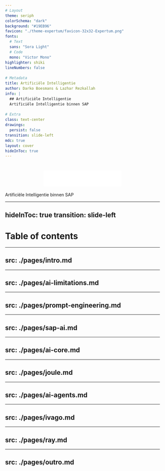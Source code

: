 ```yaml
---
# Layout
theme: seriph
colorSchema: "dark"
background: "#19EB96"
favicon: "./theme-expertum/favicon-32x32-Expertum.png"
fonts:
  # Text
  sans: "Sora Light"
  # Code
  mono: "Victor Mono"
highlighter: shiki
lineNumbers: false

# Metadata
title: Artificiële Intelligentie
author: Darko Boesmans & Lazhar Rezkallah
info: |
  ## Artificiële Intelligentie
  Artificiële Intelligentie binnen SAP

# Extra
class: text-center
drawings:
  persist: false
transition: slide-left
mdc: true
layout: cover
hideInToc: true
---
```


<style>
img {
  display: block;
  width: 50%;
  margin-left: auto;
  margin-right: auto;
}

.presentation-title {
  color: #ffffff;
  font-weight: bold;
}
</style>

# <CENTER>![Expertum Logo](/theme-expertum/Expertum_Logo_white_rgb.png)</CENTER>

<div class="mt-5">
  Artificiële Intelligentie binnen SAP
</div>

---
hideInToc: true
transition: slide-left
---

<!-- TODO: Titels nakijken zodat de toc niet overvol staat -->

# Table of contents

<Toc maxDepth="1"></Toc>

---
src: ./pages/intro.md
---

---
src: ./pages/ai-limitations.md
---

---
src: ./pages/prompt-engineering.md
---

---
src: ./pages/sap-ai.md
---

---
src: ./pages/ai-core.md
---

---
src: ./pages/joule.md
---

---
src: ./pages/ai-agents.md
---

---
src: ./pages/ivago.md
---

---
src: ./pages/ray.md
---

---
src: ./pages/outro.md
---